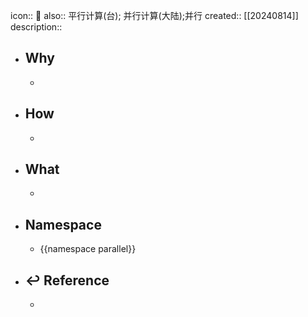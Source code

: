 icon:: 📄
also::  平行计算(台); 并行计算(大陆);并行
created:: [[20240814]]
description::

- ## Why
  -
- ## How
  -
- ## What
  -
- ## Namespace
  - {{namespace parallel}}
- ## ↩ Reference
  -